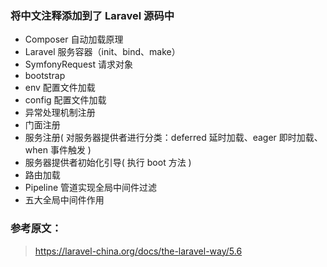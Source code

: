 ### 将中文注释添加到了 Laravel 源码中

- Composer 自动加载原理
- Laravel 服务容器（init、bind、make）
- SymfonyRequest 请求对象
- bootstrap
- env 配置文件加载
- config 配置文件加载
- 异常处理机制注册
- 门面注册
- 服务注册( 对服务器提供者进行分类：deferred 延时加载、eager 即时加载、when 事件触发 )
- 服务器提供者初始化引导( 执行 boot 方法 )
- 路由加载
- Pipeline 管道实现全局中间件过滤
- 五大全局中间件作用

### 参考原文：
> https://laravel-china.org/docs/the-laravel-way/5.6